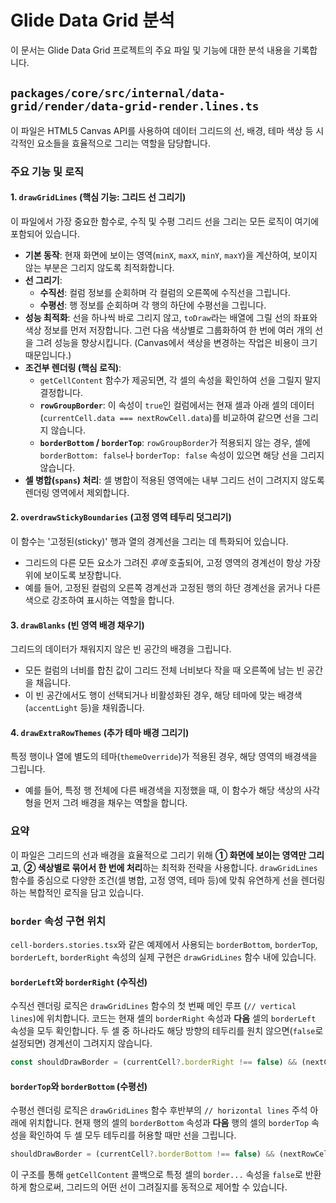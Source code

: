 # Glide Data Grid 분석

이 문서는 Glide Data Grid 프로젝트의 주요 파일 및 기능에 대한 분석 내용을 기록합니다.

## `packages/core/src/internal/data-grid/render/data-grid-render.lines.ts`

이 파일은 HTML5 Canvas API를 사용하여 데이터 그리드의 선, 배경, 테마 색상 등 시각적인 요소들을 효율적으로 그리는 역할을 담당합니다.

### 주요 기능 및 로직

#### 1. `drawGridLines` (핵심 기능: 그리드 선 그리기)

이 파일에서 가장 중요한 함수로, 수직 및 수평 그리드 선을 그리는 모든 로직이 여기에 포함되어 있습니다.

-   **기본 동작**: 현재 화면에 보이는 영역(`minX`, `maxX`, `minY`, `maxY`)을 계산하여, 보이지 않는 부분은 그리지 않도록 최적화합니다.
-   **선 그리기**:
    -   **수직선**: 컬럼 정보를 순회하며 각 컬럼의 오른쪽에 수직선을 그립니다.
    -   **수평선**: 행 정보를 순회하며 각 행의 하단에 수평선을 그립니다.
-   **성능 최적화**: 선을 하나씩 바로 그리지 않고, `toDraw`라는 배열에 그릴 선의 좌표와 색상 정보를 먼저 저장합니다. 그런 다음 색상별로 그룹화하여 한 번에 여러 개의 선을 그려 성능을 향상시킵니다. (Canvas에서 색상을 변경하는 작업은 비용이 크기 때문입니다.)
-   **조건부 렌더링 (핵심 로직)**:
    -   `getCellContent` 함수가 제공되면, 각 셀의 속성을 확인하여 선을 그릴지 말지 결정합니다.
    -   **`rowGroupBorder`**: 이 속성이 `true`인 컬럼에서는 현재 셀과 아래 셀의 데이터(`currentCell.data === nextRowCell.data`)를 비교하여 같으면 선을 그리지 않습니다.
    -   **`borderBottom` / `borderTop`**: `rowGroupBorder`가 적용되지 않는 경우, 셀에 `borderBottom: false`나 `borderTop: false` 속성이 있으면 해당 선을 그리지 않습니다.
-   **셀 병합(`spans`) 처리**: 셀 병합이 적용된 영역에는 내부 그리드 선이 그려지지 않도록 렌더링 영역에서 제외합니다.

#### 2. `overdrawStickyBoundaries` (고정 영역 테두리 덧그리기)

이 함수는 '고정된(sticky)' 행과 열의 경계선을 그리는 데 특화되어 있습니다.

-   그리드의 다른 모든 요소가 그려진 *후에* 호출되어, 고정 영역의 경계선이 항상 가장 위에 보이도록 보장합니다.
-   예를 들어, 고정된 컬럼의 오른쪽 경계선과 고정된 행의 하단 경계선을 굵거나 다른 색으로 강조하여 표시하는 역할을 합니다.

#### 3. `drawBlanks` (빈 영역 배경 채우기)

그리드의 데이터가 채워지지 않은 빈 공간의 배경을 그립니다.

-   모든 컬럼의 너비를 합친 값이 그리드 전체 너비보다 작을 때 오른쪽에 남는 빈 공간을 채웁니다.
-   이 빈 공간에서도 행이 선택되거나 비활성화된 경우, 해당 테마에 맞는 배경색(`accentLight` 등)을 채워줍니다.

#### 4. `drawExtraRowThemes` (추가 테마 배경 그리기)

특정 행이나 열에 별도의 테마(`themeOverride`)가 적용된 경우, 해당 영역의 배경색을 그립니다.

-   예를 들어, 특정 행 전체에 다른 배경색을 지정했을 때, 이 함수가 해당 색상의 사각형을 먼저 그려 배경을 채우는 역할을 합니다.

### 요약

이 파일은 그리드의 선과 배경을 효율적으로 그리기 위해 **① 화면에 보이는 영역만 그리고**, **② 색상별로 묶어서 한 번에 처리**하는 최적화 전략을 사용합니다. `drawGridLines` 함수를 중심으로 다양한 조건(셀 병합, 고정 영역, 테마 등)에 맞춰 유연하게 선을 렌더링하는 복합적인 로직을 담고 있습니다.

### `border` 속성 구현 위치

`cell-borders.stories.tsx`와 같은 예제에서 사용되는 `borderBottom`, `borderTop`, `borderLeft`, `borderRight` 속성의 실제 구현은 `drawGridLines` 함수 내에 있습니다.

#### `borderLeft`와 `borderRight` (수직선)

수직선 렌더링 로직은 `drawGridLines` 함수의 첫 번째 메인 루프 (`// vertical lines`)에 위치합니다. 코드는 현재 셀의 `borderRight` 속성과 **다음** 셀의 `borderLeft` 속성을 모두 확인합니다. 두 셀 중 하나라도 해당 방향의 테두리를 원치 않으면(`false`로 설정되면) 경계선이 그려지지 않습니다.

```typescript
const shouldDrawBorder = (currentCell?.borderRight !== false) && (nextCell?.borderLeft !== false);
```

#### `borderTop`와 `borderBottom` (수평선)

수평선 렌더링 로직은 `drawGridLines` 함수 후반부의 `// horizontal lines` 주석 아래에 위치합니다. 현재 행의 셀의 `borderBottom` 속성과 **다음** 행의 셀의 `borderTop` 속성을 확인하여 두 셀 모두 테두리를 허용할 때만 선을 그립니다.

```typescript
shouldDrawBorder = (currentCell?.borderBottom !== false) && (nextRowCell?.borderTop !== false);
```

이 구조를 통해 `getCellContent` 콜백으로 특정 셀의 `border...` 속성을 `false`로 반환하게 함으로써, 그리드의 어떤 선이 그려질지를 동적으로 제어할 수 있습니다.